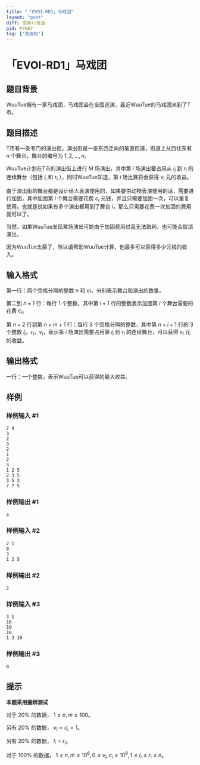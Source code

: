 ```yaml
---
title: "「EVOI-RD1」马戏团"
layout: "post"
diff: 提高+/省选-
pid: P7867
tag: ['前缀和']
---
```

# 「EVOI-RD1」马戏团
## 题目背景

WuuTue拥有一家马戏团，马戏团会在全国巡演，最近WuuTue的马戏团来到了T市。
## 题目描述

T市有一条专门的演出街，演出街是一条东西走向的笔直街道，街道上从西往东有 $n$ 个舞台，舞台的编号为 $1, 2, \dots, n$。

WuuTue计划在T市的演出街上进行 $M$ 场演出，其中第 $i$ 场演出要占用从 $l_i$ 到 $r_i$ 的连续舞台（包括 $l_i$ 和 $r_i$ ），同时WuuTue知道，第 $i$ 场比赛将会获得 $v_i$ 元的收益。

由于演出街的舞台都是设计给人表演使用的，如果要供动物表演使用的话，需要进行加固，其中加固第 $i$ 个舞台需要花费 $c_i$ 元钱，并且只需要加固一次，可以重复使用。也就是说如果有多个演出都用到了舞台 $i$，那么只需要花费一次加固的费用就可以了。

当然，如果WuuTue发现某场演出可能由于加固费用过高无法盈利，也可能会取消演出。

因为WuuTue太蒻了，所以请帮助WuuTue计算，他最多可以获得多少元钱的收入。
## 输入格式

第一行：两个空格分隔的整数 $n$ 和 $m$，分别表示舞台和演出的数量。

第二到 $n+1$ 行：每行 $1$ 个整数，其中第 $i+1$ 行的整数表示加固第 $i$ 个舞台需要的花费 $c_i$。

第 $n+2$ 行到第 $n+m+1$ 行：每行 $3$ 个空格分隔的整数，其中第 $n+i+1$ 行的 $3$ 个整数 $l_i$，$r_i$，$v_i$，表示第 $i$ 场演出需要占用第 $l_i$ 到 $r_i$ 的连续舞台，可以获得 $v_i$ 元的收益。
## 输出格式

一行：一个整数，表示WuuTue可以获得的最大收益。
## 样例

### 样例输入 #1
```
7 4
3
2
3
2
1
2
3
1 2 5
2 3 5
3 5 3
7 7 5
```
### 样例输出 #1
```
4
```
### 样例输入 #2
```
2 1
0
3
1 2 5
```
### 样例输出 #2
```
2
```
### 样例输入 #3
```
3 1
10
10
10
1 3 10
```
### 样例输出 #3
```
0
```
## 提示

**本题采用捆绑测试**

对于 $20\%$ 的数据， $1 \le n , m \le 100$。

另有 $20\%$ 的数据， $v_i = c_i = 1$。

另有 $20\%$ 的数据， $l_i = r_i$。

对于 $100\%$ 的数据， $1 \le n , m \le 10^6 , 0 \le v_i , c_i \le 10^9 , 1 \le l_i \le r_i \le n$。
